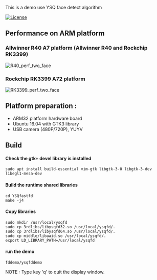 This is a demo use YSQ face detect algorithm

[![License](https://img.shields.io/badge/license-BSD-blue.svg)](LICENSE)

## Performance on ARM platform

### Allwinner R40 A7 platform (Allwinner R40 and Rockchip RK3399)

![R40_perf_two_face](https://oaid.github.io/pics/YSQfd/R40_perf.png) 

### Rockchip RK3399 A72 platform

![RK3399_perf_two_face](https://oaid.github.io/pics/YSQfd/RK3399_perf.png)

## Platform preparation :

* ARM32 platform hardware board 
* Ubuntu 16.04 with GTK3 library
* USB camera (480P/720P), YUYV

## Build
#### Check the gtk+ devel library is installed

	sudo apt install build-essential vim-gtk libgtk-3-0 libgtk-3-dev libegl1-mesa-dev

#### Build the runtime shared libraries

	cd YSQfastfd
	make -j4

#### Copy libraries 
 
	sudo mkdir /usr/local/ysqfd
	sudo cp 3rdlibs/libysqfd32.so /usr/local/ysqfd/.
	sudo cp 3rdlibs/libysqfd64.so /usr/local/ysqfd/.
	sudo cp middle/libaaid.so /usr/local/ysqfd/.
	export LD_LIBRARY_PATH=/usr/local/ysqfd

#### run the demo

	fddemo/ysqfddemo

NOTE :
  Type key 'q' to quit the display window.
